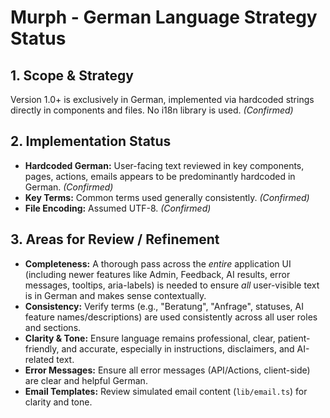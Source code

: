 # Murph - German Language Strategy Status

## 1. Scope & Strategy

Version 1.0+ is exclusively in German, implemented via hardcoded strings directly in components and files. No i18n library is used. *(Confirmed)*

## 2. Implementation Status

*   **Hardcoded German:** User-facing text reviewed in key components, pages, actions, emails appears to be predominantly hardcoded in German. *(Confirmed)*
*   **Key Terms:** Common terms used generally consistently. *(Confirmed)*
*   **File Encoding:** Assumed UTF-8. *(Confirmed)*

## 3. Areas for Review / Refinement

*   **Completeness:** A thorough pass across the *entire* application UI (including newer features like Admin, Feedback, AI results, error messages, tooltips, aria-labels) is needed to ensure *all* user-visible text is in German and makes sense contextually.
*   **Consistency:** Verify terms (e.g., "Beratung", "Anfrage", statuses, AI feature names/descriptions) are used consistently across all user roles and sections.
*   **Clarity & Tone:** Ensure language remains professional, clear, patient-friendly, and accurate, especially in instructions, disclaimers, and AI-related text.
*   **Error Messages:** Ensure all error messages (API/Actions, client-side) are clear and helpful German.
*   **Email Templates:** Review simulated email content (`lib/email.ts`) for clarity and tone.